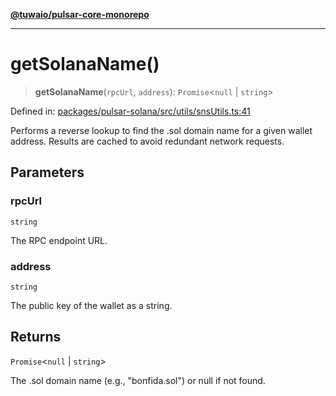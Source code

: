 [**@tuwaio/pulsar-core-monorepo**](../../../README.md)

***

# getSolanaName()

> **getSolanaName**(`rpcUrl`, `address`): `Promise`\<`null` \| `string`\>

Defined in: [packages/pulsar-solana/src/utils/snsUtils.ts:41](https://github.com/TuwaIO/pulsar-core/blob/16038c5bbc96d2d466608fdc95d4789c6f06d211/packages/pulsar-solana/src/utils/snsUtils.ts#L41)

Performs a reverse lookup to find the .sol domain name for a given wallet address.
Results are cached to avoid redundant network requests.

## Parameters

### rpcUrl

`string`

The RPC endpoint URL.

### address

`string`

The public key of the wallet as a string.

## Returns

`Promise`\<`null` \| `string`\>

The .sol domain name (e.g., "bonfida.sol") or null if not found.
